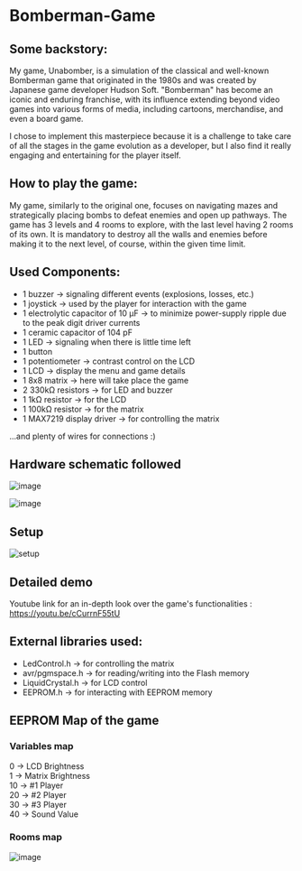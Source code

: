 # Bomberman-Game

## Some backstory:

   My game, Unabomber, is a simulation of the classical and well-known Bomberman game that originated in the 1980s and was created by Japanese 
game developer Hudson Soft. "Bomberman" has become an iconic and enduring franchise, with its influence extending beyond video games into 
various forms of media, including cartoons, merchandise, and even a board game.

  I chose to implement this masterpiece because it is a challenge to take care of all the stages in the game evolution as a developer, 
but I also find it really engaging and entertaining for the player itself.

## How to play the game:
My game, similarly to the original one, focuses on navigating mazes and strategically placing bombs to defeat enemies and open up pathways. 
The game has 3 levels and 4 rooms to explore, with the last level having 2 rooms of its own. It is mandatory to destroy all the walls and enemies 
before making it to the next level, of course, within the given time limit.

## Used Components:
- 1 buzzer -> signaling different events (explosions, losses, etc.)
- 1 joystick -> used by the player for interaction with the game
- 1 electrolytic capacitor of 10 µF -> to minimize power-supply ripple due to the peak digit driver currents
- 1 ceramic capacitor of 104 pF
- 1 LED -> signaling when there is little time left
- 1 button
- 1 potentiometer -> contrast control on the LCD
- 1 LCD -> display the menu and game details
- 1 8x8 matrix -> here will take place the game
- 2 330kΩ resistors -> for LED and buzzer
- 1 1kΩ resistor -> for the LCD
- 1 100kΩ resistor -> for the matrix
- 1 MAX7219 display driver -> for controlling the matrix

...and plenty of wires for connections :)

## Hardware schematic followed 
![image](https://github.com/Smaranda02/Bomberman-Game/assets/62556419/301cab45-6b36-4c0e-82ef-d3c50c25b174)

![image](https://github.com/Smaranda02/Bomberman-Game/assets/62556419/d8d919b7-417f-4472-aa60-e9de000af90f)

## Setup 

![setup](https://github.com/Smaranda02/Bomberman-Game/assets/62556419/bd7d747b-4a6f-43ae-ac07-0dfecaa3104c)

## Detailed demo 

Youtube link for an in-depth look over the game's functionalities : https://youtu.be/cCurrnF55tU

## External libraries used:
- LedControl.h -> for controlling the matrix
- avr/pgmspace.h -> for reading/writing into the Flash memory
- LiquidCrystal.h -> for LCD control
- EEPROM.h -> for interacting with EEPROM memory


## EEPROM Map of the game 

### Variables map
0 -> LCD Brightness <br>
1 -> Matrix Brightness <br>
10 -> #1 Player <br>
20 -> #2 Player <br>
30 -> #3 Player <br>
40 -> Sound Value <br>


### Rooms map 

![image](https://github.com/Smaranda02/Bomberman-Game/assets/62556419/39cc988b-29a5-49b1-b109-04938bb2b1f4)


